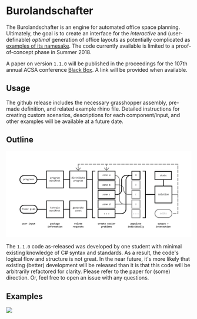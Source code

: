 ﻿# Burolandschafter

The Burolandschafter is an engine for automated office space planning. Ultimately, the goal is to create an interface for the *interactive* and (user-definable) *optimal* generation of office layouts as potentially complicated as [examples of its namesake](https://en.wikipedia.org/wiki/Office_landscape). The code currently available is limited to a proof-of-concept phase in Summer 2018.

A paper on version `1.1.0` will be published in the proceedings for the 107th annual ACSA conference [Black Box](http://www.acsa-arch.org/programs-events/conferences/annual-meeting/107th-annual-meeting). A link will be provided when available.

## Usage

The github release includes the necessary grasshopper assembly, pre-made definition, and related example rhino file. Detailed instructions for creating custom scenarios, descriptions for each component/input, and other examples will be available at a future date.

## Outline

![](system.png)

The `1.1.0` code as-released was developed by one student with minimal existing knowledge of C# syntax and standards. As a result, the code's logical flow and structure is not great. In the near future, it's more likely that existing (better) development will be released than it is that this code will be arbitrarily refactored for clarity. Please refer to the paper for (some) direction. Or, feel free to open an issue with any questions.

## Examples

![](results.jpg)

